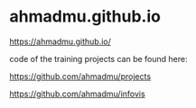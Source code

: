 # ahmadmu.github.io

https://ahmadmu.github.io/

code of the training projects can be found here:

https://github.com/ahmadmu/projects

https://github.com/ahmadmu/infovis
